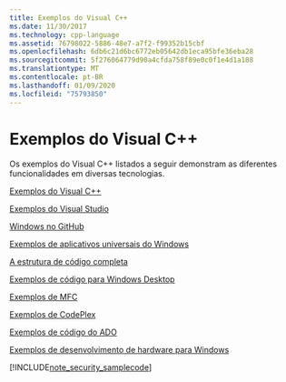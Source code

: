 ```yaml
---
title: Exemplos do Visual C++
ms.date: 11/30/2017
ms.technology: cpp-language
ms.assetid: 76798022-5886-48e7-a7f2-f99352b15cbf
ms.openlocfilehash: 6db6c21d6bc6772eb05642db1eca95bfe36eba28
ms.sourcegitcommit: 5f276064779d90a4cfda758f89e0c0f1e4d1a188
ms.translationtype: MT
ms.contentlocale: pt-BR
ms.lasthandoff: 01/09/2020
ms.locfileid: "75793850"
---
```

# <a name="visual-c-samples"></a>Exemplos do Visual C++

Os exemplos do Visual C++ listados a seguir demonstram as diferentes funcionalidades em diversas tecnologias.

[Exemplos do Visual C++](https://github.com/Microsoft/vcsamples)

[Exemplos do Visual Studio](https://code.msdn.microsoft.com/vstudio/site/search?f%5B0%5D.Type=ProgrammingLanguage&f%5B0%5D.Value=C%2B%2B)

[Windows no GitHub](https://microsoft.github.io/windows/)

[Exemplos de aplicativos universais do Windows](https://code.msdn.microsoft.com/windowsapps/Universal-Windows-app-cb3248c3)

[A estrutura de código completa](https://1code.codeplex.com/)

[Exemplos de código para Windows Desktop](https://code.msdn.microsoft.com/windowsdesktop/site/search?f%5B0%5D.Type=ProgrammingLanguage&f%5B0%5D.Value=C%2B%2B&f%5B0%5D.Text=C%2B%2B)

[Exemplos de MFC](https://code.msdn.microsoft.com/site/search?query=mfc&f%5B0%5D.Value=mfc&f%5B0%5D.Type=SearchText&ac=4)

[Exemplos de CodePlex](https://archive.codeplex.com/)

[Exemplos de código do ADO](/office/client-developer/access/desktop-database-reference/ado-code-examples-in-microsoft-visual-c)

[Exemplos de desenvolvimento de hardware para Windows](https://code.msdn.microsoft.com/windowshardware/)

[!INCLUDE[note_security_samplecode](includes/note_security_samplecode_md.md)]
